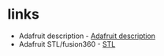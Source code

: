 # links

- Adafruit description - [Adafruit description](https://learn.adafruit.com/crickit-lab-shaker?view=all)
- Adafruit STL/fusion360 -
[STL](https://github.com/adafruit/Adafruit_Learning_System_Guides/tree/main/Crickit_Lab_Shaker)

